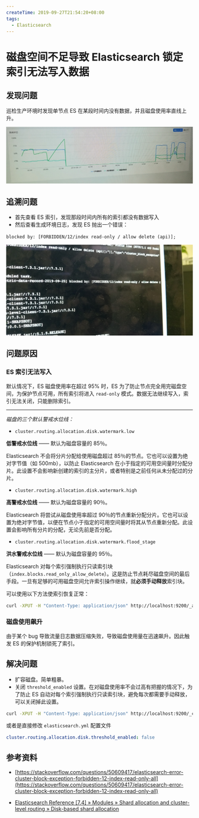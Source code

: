 ```yaml
---
createTime: 2019-09-27T21:54:20+08:00
tags:
  - Elasticsearch
---
```


# 磁盘空间不足导致 Elasticsearch 锁定索引无法写入数据

<ArticleMeta />

## 发现问题

巡检生产环境时发现单节点 ES 在某段时间内没有数据，并且磁盘使用率直线上升。

![生产环境截图](./environment-screenshot.png)

## 追溯问题

- 首先查看 ES 索引，发现那段时间内所有的索引都没有数据写入
- 然后查看生成环境日志，发现 ES 抛出一个错误：

`blocked by: [FORBIDDEN/12/index read-only / allow delete (api)];`

![报错日志](./error-log.jpeg)

## 问题原因

### ES 索引无法写入

默认情况下，ES 磁盘使用率在超过 95% 时，ES 为了防止节点完全用完磁盘空间，为保护节点可用，所有索引将进入 `read-only` 模式。数据无法继续写入，索引无法关闭，只能删除索引。

---

*磁盘的三个默认警戒水位线：*

- `cluster.routing.allocation.disk.watermark.low`

**低警戒水位线** —— 默认为磁盘容量的 85％。

Elasticsearch 不会将分片分配给使用磁盘超过 85％的节点。它也可以设置为绝对字节值（如 500mb），以防止 Elasticsearch 在小于指定的可用空间量时分配分片。此设置不会影响新创建的索引的主分片，或者特别是之前任何从未分配过的分片。

- `cluster.routing.allocation.disk.watermark.high`

**高警戒水位线** —— 默认为磁盘容量的 90％。

Elasticsearch 将尝试从磁盘使用率超过 90％的节点重新分配分片。它也可以设置为绝对字节值，以便在节点小于指定的可用空间量时将其从节点重新分配。此设置会影响所有分片的分配，无论先前是否分配。

- `cluster.routing.allocation.disk.watermark.flood_stage`

**洪水警戒水位线** —— 默认为磁盘容量的 95％。

Elasticsearch 对每个索引强制执行只读索引块（`index.blocks.read_only_allow_delete`）。这是防止节点耗尽磁盘空间的最后手段。一旦有足够的可用磁盘空间允许索引操作继续，就**必须手动释放**索引块。

可以使用以下方法使索引恢复正常：

```bash
curl -XPUT -H "Content-Type: application/json" http://localhost:9200/_all/_settings -d '{"index.blocks.read_only_allow_delete": null}'
```
### 磁盘使用飙升

由于某个 bug 导致流量日志数据压缩失败，导致磁盘使用量在迅速飙升。因此触发 ES 的保护机制锁死了索引。

## 解决问题

- 扩容磁盘。简单粗暴。
- 关闭 `threshold_enabled` 设置。在对磁盘使用率不会过高有把握的情况下，为了防止 ES 自动对每个索引强制执行只读索引块，避免每次都需要手动释放，可以关闭掉此设置。

```bash
curl -XPUT -H "Content-Type: application/json" http://localhost:9200/_cluster/settings -d '{ "transient": { "cluster.routing.allocation.disk.threshold_enabled": false } }'
```
或者是直接修改 `elasticsearch.yml` 配置文件

```yaml
cluster.routing.allocation.disk.threshold_enabled: false
```

## 参考资料

- [https://stackoverflow.com/questions/50609417/elasticsearch-error-cluster-block-exception-forbidden-12-index-read-only-all](https://stackoverflow.com/questions/50609417/elasticsearch-error-cluster-block-exception-forbidden-12-index-read-only-all)

- [Elasticsearch Reference [7.4] » Modules » Shard allocation and cluster-level routing » Disk-based shard allocation](https://www.elastic.co/guide/en/elasticsearch/reference/current/disk-allocator.html)